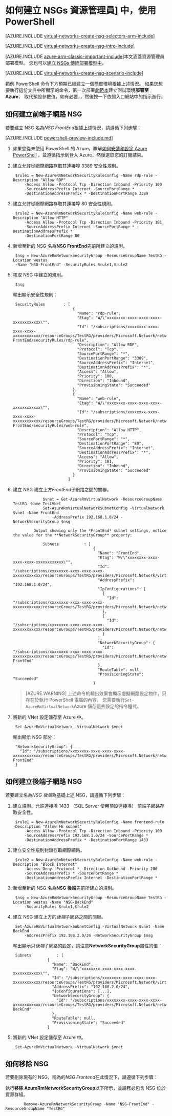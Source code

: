 <properties
   pageTitle="如何建立 NSGs Azure 資源管理員] 中，使用 PowerShell |Microsoft Azure"
   description="瞭解如何建立並部署 NSGs Azure 資源管理員] 中，使用 PowerShell"
   services="virtual-network"
   documentationCenter="na"
   authors="jimdial"
   manager="carmonm"
   editor="tysonn"
   tags="azure-resource-manager"
/>
<tags
   ms.service="virtual-network"
   ms.devlang="na"
   ms.topic="article"
   ms.tgt_pltfrm="na"
   ms.workload="infrastructure-services"
   ms.date="02/23/2016"
   ms.author="jdial" />

# <a name="how-to-create-nsgs-in-resource-manager-by-using-powershell"></a>如何建立 NSGs 資源管理員] 中，使用 PowerShell

[AZURE.INCLUDE [virtual-networks-create-nsg-selectors-arm-include](../../includes/virtual-networks-create-nsg-selectors-arm-include.md)]

[AZURE.INCLUDE [virtual-networks-create-nsg-intro-include](../../includes/virtual-networks-create-nsg-intro-include.md)]

[AZURE.INCLUDE [azure-arm-classic-important-include](../../includes/azure-arm-classic-important-include.md)]本文涵蓋資源管理員部署模型。 您也可以[建立 NSGs 傳統部署模型中](virtual-networks-create-nsg-classic-ps.md)。

[AZURE.INCLUDE [virtual-networks-create-nsg-scenario-include](../../includes/virtual-networks-create-nsg-scenario-include.md)]

範例 PowerShell 命令下方預期已經建立一個簡單環境根據上述情況。 如果您想要執行這份文件中所顯示的命令，第一次部署[此範本](http://github.com/telmosampaio/azure-templates/tree/master/201-IaaS-WebFrontEnd-SQLBackEnd)建立測試環境**部署至 Azure**、 取代預設參數值，如有必要，，然後按一下依照入口網站中的指示進行。

## <a name="how-to-create-the-nsg-for-the-front-end-subnet"></a>如何建立前端子網路 NSG
若要建立 NSG 名為*NSG FrontEnd*根據上述情況，請遵循下列步驟︰

[AZURE.INCLUDE [powershell-preview-include.md](../../includes/powershell-preview-include.md)]

1. 如果您從未使用 PowerShell 的 Azure，瞭解[如何安裝和設定 Azure PowerShell](../powershell-install-configure.md) ，並遵循指示到登入 Azure，然後選取您的訂閱結束。

2. 建立允許從網際網路存取其連接埠 3389 安全性規則。

        $rule1 = New-AzureRmNetworkSecurityRuleConfig -Name rdp-rule -Description "Allow RDP"
            -Access Allow -Protocol Tcp -Direction Inbound -Priority 100
            -SourceAddressPrefix Internet -SourcePortRange *
            -DestinationAddressPrefix * -DestinationPortRange 3389

3. 建立允許從網際網路存取其連接埠 80 安全性規則。

        $rule2 = New-AzureRmNetworkSecurityRuleConfig -Name web-rule -Description "Allow HTTP"
            -Access Allow -Protocol Tcp -Direction Inbound -Priority 101
            -SourceAddressPrefix Internet -SourcePortRange * -DestinationAddressPrefix *
            -DestinationPortRange 80

4. 新增至新的 NSG 名為**NSG FrontEnd**先前所建立的規則。

        $nsg = New-AzureRmNetworkSecurityGroup -ResourceGroupName TestRG -Location westus
        -Name "NSG-FrontEnd" -SecurityRules $rule1,$rule2

5. 核取 NSG 中建立的規則。

        $nsg

    輸出顯示安全性規則︰

        SecurityRules        : [
                                 {
                                   "Name": "rdp-rule",
                                   "Etag": "W/\"xxxxxxxx-xxxx-xxxx-xxxx-xxxxxxxxxxxx\"",
                                   "Id": "/subscriptions/xxxxxxxx-xxxx-xxxx-xxxx-xxxxxxxxxxxx/resourceGroups/TestRG/providers/Microsoft.Network/networkSecurityGroups/NSG-FrontEnd/securityRules/rdp-rule",
                                   "Description": "Allow RDP",
                                   "Protocol": "Tcp",
                                   "SourcePortRange": "*",
                                   "DestinationPortRange": "3389",
                                   "SourceAddressPrefix": "Internet",
                                   "DestinationAddressPrefix": "*",
                                   "Access": "Allow",
                                   "Priority": 100,
                                   "Direction": "Inbound",
                                   "ProvisioningState": "Succeeded"
                                 },
                                 {
                                   "Name": "web-rule",
                                   "Etag": "W/\"xxxxxxxx-xxxx-xxxx-xxxx-xxxxxxxxxxxx\"",
                                   "Id": "/subscriptions/xxxxxxxx-xxxx-xxxx-xxxx-xxxxxxxxxxxx/resourceGroups/TestRG/providers/Microsoft.Network/networkSecurityGroups/NSG-FrontEnd/securityRules/web-rule",
                                   "Description": "Allow HTTP",
                                   "Protocol": "Tcp",
                                   "SourcePortRange": "*",
                                   "DestinationPortRange": "80",
                                   "SourceAddressPrefix": "Internet",
                                   "DestinationAddressPrefix": "*",
                                   "Access": "Allow",
                                   "Priority": 101,
                                   "Direction": "Inbound",
                                   "ProvisioningState": "Succeeded"
                                 }
                               ]

6. 建立 NSG 建立上方*FrontEnd*子網路之間的關聯。

                    $vnet = Get-AzureRmVirtualNetwork -ResourceGroupName TestRG -Name TestVNet
                    Set-AzureRmVirtualNetworkSubnetConfig -VirtualNetwork $vnet -Name FrontEnd
                        -AddressPrefix 192.168.1.0/24 -NetworkSecurityGroup $nsg

                Output showing only the *FrontEnd* subnet settings, notice the value for the **NetworkSecurityGroup** property:

                    Subnets           : [
                                          {
                                            "Name": "FrontEnd",
                                            "Etag": "W/\"xxxxxxxx-xxxx-xxxx-xxxx-xxxxxxxxxxxx\"",
                                            "Id": "/subscriptions/xxxxxxxx-xxxx-xxxx-xxxx-xxxxxxxxxxxx/resourceGroups/TestRG/providers/Microsoft.Network/virtualNetworks/TestVNet/subnets/FrontEnd",
                                            "AddressPrefix": "192.168.1.0/24",
                                            "IpConfigurations": [
                                              {
                                                "Id": "/subscriptions/xxxxxxxx-xxxx-xxxx-xxxx-xxxxxxxxxxxx/resourceGroups/TestRG/providers/Microsoft.Network/networkInterfaces/TestNICWeb2/ipConfigurations/ipconfig1"
                                              },
                                              {
                                                "Id": "/subscriptions/xxxxxxxx-xxxx-xxxx-xxxx-xxxxxxxxxxxx/resourceGroups/TestRG/providers/Microsoft.Network/networkInterfaces/TestNICWeb1/ipConfigurations/ipconfig1"
                                              }
                                            ],
                                            "NetworkSecurityGroup": {
                                              "Id": "/subscriptions/xxxxxxxx-xxxx-xxxx-xxxx-xxxxxxxxxxxx/resourceGroups/TestRG/providers/Microsoft.Network/networkSecurityGroups/NSG-FrontEnd"
                                            },
                                            "RouteTable": null,
                                            "ProvisioningState": "Succeeded"
                                          }

    >[AZURE.WARNING] 上述命令的輸出效果會顯示虛擬網路設定物件，只存在於執行 PowerShell 電腦的內容。 您需要執行`Set-AzureRmVirtualNetwork`Azure 儲存這些設定的指令程式。

7. 將新的 VNet 設定儲存至 Azure 中。

        Set-AzureRmVirtualNetwork -VirtualNetwork $vnet

    輸出顯示 NSG 部分︰

        "NetworkSecurityGroup": {
          "Id": "/subscriptions/xxxxxxxx-xxxx-xxxx-xxxx-xxxxxxxxxxxx/resourceGroups/TestRG/providers/Microsoft.Network/networkSecurityGroups/NSG-FrontEnd"
        }

## <a name="how-to-create-the-nsg-for-the-back-end-subnet"></a>如何建立後端子網路 NSG
若要建立名為*NSG 後端*為基礎上述 NSG，請遵循下列步驟︰

1. 建立規則，允許連接埠 1433 （SQL Server 使用預設連接埠） 前端子網路存取安全性。

        $rule1 = New-AzureRmNetworkSecurityRuleConfig -Name frontend-rule -Description "Allow FE subnet"
            -Access Allow -Protocol Tcp -Direction Inbound -Priority 100
            -SourceAddressPrefix 192.168.1.0/24 -SourcePortRange *
            -DestinationAddressPrefix * -DestinationPortRange 1433

2. 建立安全性規則封鎖存取網際網路。

        $rule2 = New-AzureRmNetworkSecurityRuleConfig -Name web-rule -Description "Block Internet"
            -Access Deny -Protocol * -Direction Outbound -Priority 200
            -SourceAddressPrefix * -SourcePortRange *
            -DestinationAddressPrefix Internet -DestinationPortRange *

3. 新增至新的 NSG 名為**NSG 後端**先前所建立的規則。

        $nsg = New-AzureRmNetworkSecurityGroup -ResourceGroupName TestRG -Location westus -Name "NSG-BackEnd"
            -SecurityRules $rule1,$rule2

4. 建立 NSG 建立上方的*後端*子網路之間的關聯。

        Set-AzureRmVirtualNetworkSubnetConfig -VirtualNetwork $vnet -Name BackEnd
            -AddressPrefix 192.168.2.0/24 -NetworkSecurityGroup $nsg

    輸出顯示只*後端*子網路的設定，請注意**NetworkSecurityGroup**屬性的值︰

        Subnets           : [
                      {
                        "Name": "BackEnd",
                        "Etag": "W/\"xxxxxxxx-xxxx-xxxx-xxxx-xxxxxxxxxxxx\"",
                        "Id": "/subscriptions/xxxxxxxx-xxxx-xxxx-xxxx-xxxxxxxxxxxx/resourceGroups/TestRG/providers/Microsoft.Network/virtualNetworks/TestVNet/subnets/BackEnd",
                        "AddressPrefix": "192.168.2.0/24",
                        "IpConfigurations": [...],
                        "NetworkSecurityGroup": {
                          "Id": "/subscriptions/xxxxxxxx-xxxx-xxxx-xxxx-xxxxxxxxxxxx/resourceGroups/TestRG/providers/Microsoft.Network/networkSecurityGroups/NSG-BackEnd"
                        },
                        "RouteTable": null,
                        "ProvisioningState": "Succeeded"
                      }

5. 將新的 VNet 設定儲存至 Azure 中。

        Set-AzureRmVirtualNetwork -VirtualNetwork $vnet


## <a name="how-to-remove-an-nsg"></a>如何移除 NSG

若要刪除現有的 NSG，稱為的*NSG Frontend*在此情況下，請遵循下列步驟︰

執行**移除 AzureRmNetworkSecurityGroup**以下所示，並請務必包含 NSG 位於資源群組。

            Remove-AzureRmNetworkSecurityGroup -Name "NSG-FrontEnd" -ResourceGroupName "TestRG"

